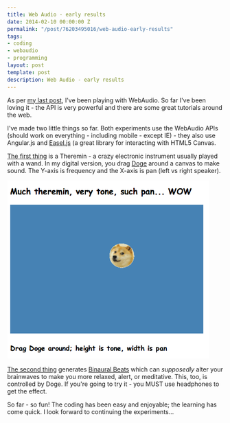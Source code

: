 ```yaml
---
title: Web Audio - early results
date: 2014-02-10 00:00:00 Z
permalink: "/post/76203495016/web-audio-early-results"
tags:
- coding
- webaudio
- programming
layout: post
template: post
description: Web Audio - early results
---
```


As per [my last post](http://blog.randylubin.com/post/75460203979/experimenting-with-html5-web-audio), I've been playing with WebAudio. So far I've been loving it - the API is very powerful and there are some great tutorials around the web.

I've made two little things so far. Both experiments use the WebAudio APIs (should work on everything - including mobile - except IE) - they also use Angular.js and [Easel.js](http://www.createjs.com/#!/EaselJS) (a great library for interacting with HTML5 Canvas.

[The first thing](http://randylubin.github.io/Web-Audio-Experiments/#/theremin) is a Theremin - a crazy electronic instrument usually played with a wand. In my digital version, you drag [Doge](https://en.wikipedia.org/wiki/Doge_(meme)) around a canvas to make sound. The Y-axis is frequency and the X-axis is pan (left vs right speaker).

![](/images/b5bf1e40e4a0bbc3ac8f67c25715e1b144746f1b0adc90b43a05c33c9b423242.png)

[The second thing](http://randylubin.github.io/Web-Audio-Experiments/#/binaural) generates [Binaural Beats](https://en.wikipedia.org/wiki/Binaural_beats) which can _supposedly_ alter your brainwaves to make you more relaxed, alert, or meditative. This, too, is controlled by Doge. If you're going to try it - you MUST use headphones to get the effect.

So far - so fun! The coding has been easy and enjoyable; the learning has come quick. I look forward to continuing the experiments...
